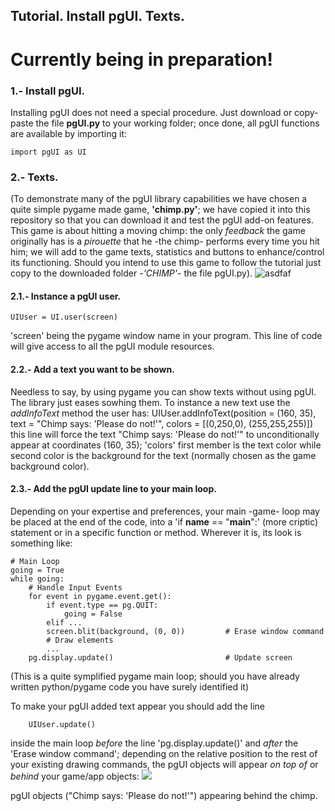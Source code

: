 
## Tutorial. Install pgUI. Texts.

# Currently being in preparation!

### 1.- Install pgUI.
Installing pgUI does not need a special procedure. Just download or copy-paste the file **pgUI.py** to your working folder; once done, all pgUI functions are available by importing it:

    import pgUI as UI

### 2.- Texts.
(To demonstrate many of the pgUI library capabilities we have chosen a quite simple pygame made game, **'chimp.py'**; we have copied it into this repository so that you can download it and test the pgUI add-on features. This game is about hitting a moving chimp: the only *feedback* the game originally has is a *pirouette* that he -the chimp- performs every time you hit him; we will add to the game texts, statistics and buttons to enhance/control its functioning. Should you intend to use this game to follow the tutorial just copy to the downloaded folder -*'CHIMP'*- the file pgUI.py).
![asdfaf](https://user-images.githubusercontent.com/64075009/116851151-32581200-abf2-11eb-957d-5a0d5a2899e9.png)

#### 2.1.- Instance a pgUI user.
    UIUser = UI.user(screen)                               
'screen' being the pygame window name in your program. This line of code will give access to all the pgUI module resources.

#### 2.2.- Add a text you want to be shown.
Needless to say, by using pygame you can show texts without using pgUI. The library just eases sowhing them.
To instance a new text use the *addInfoText* method the user has:
    UIUser.addInfoText(position = (160, 35),                
                       text = "Chimp says: 'Please do not!'",
                       colors = [(0,250,0), (255,255,255)])
this line will force the text "Chimp says: 'Please do not!'" to unconditionally appear at coordinates (160, 35); 'colors' first member is the text color while second color is the background for the text (normally chosen as the game background color).

#### 2.3.- Add the pgUI update line to your main loop.
Depending on your expertise and preferences, your main -game- loop may be placed at the end of the code, into a 'if __name__ == "__main__":' (more criptic) statement or in a specific function or method. Wherever it is, its look is something like:

    # Main Loop
    going = True
    while going:
        # Handle Input Events
        for event in pygame.event.get():
            if event.type == pg.QUIT:
                going = False
            elif ...
            screen.blit(background, (0, 0))         # Erase window command
            # Draw elements
            ...
        pg.display.update()                         # Update screen
       
(This is a quite symplified pygame main loop; should you have already written python/pygame code you have surely identified it)

To make your pgUI added text appear you should add the line

        UIUser.update()                                     
inside the main loop
 *before* the line 'pg.display.update()' and *after* the 'Erase window command'; depending on the relative position to the rest of your existing drawing commands, the pgUI objects will appear *on top of* or *behind* your game/app objects:
![](https://user-images.githubusercontent.com/64075009/116716248-cf8b2e80-a9d7-11eb-906e-8468f1847401.png)

pgUI objects ("Chimp says: 'Please do not!'") appearing behind the chimp.
